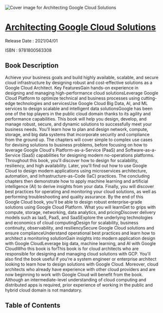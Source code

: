 ![Cover image for Architecting Google Cloud Solutions](https://imgdetail.ebookreading.net/cover/cover/202109/EB9781800563308.jpg)

[Architecting Google Cloud Solutions](https://ebookreading.net/view/book/Architecting+Google+Cloud+Solutions-EB9781800563308_1.html "Architecting Google Cloud Solutions")
====================================================================================================================

Release Date : 2021/04/01

ISBN : 9781800563308

Book Description
-----------------

Achieve your business goals and build highly available, scalable, and secure cloud infrastructure by designing robust and cost-effective solutions as a Google Cloud Architect.
Key FeaturesGain hands-on experience in designing and managing high-performance cloud solutionsLeverage Google Cloud Platform to optimize technical and business processes using cutting-edge technologies and servicesUse Google Cloud Big Data, AI, and ML services to design scalable and intelligent data solutionsGoogle has been one of the top players in the public cloud domain thanks to its agility and performance capabilities. This book will help you design, develop, and manage robust, secure, and dynamic solutions to successfully meet your business needs.
You'll learn how to plan and design network, compute, storage, and big data systems that incorporate security and compliance from the ground up. The chapters will cover simple to complex use cases for devising solutions to business problems, before focusing on how to leverage Google Cloud's Platform-as-a-Service (PaaS) and Software-as-a-Service (SaaS) capabilities for designing modern no-operations platforms. Throughout this book, you'll discover how to design for scalability, resiliency, and high availability. Later, you'll find out how to use Google Cloud to design modern applications using microservices architecture, automation, and Infrastructure-as-Code (IaC) practices. The concluding chapters then demonstrate how to apply machine learning and artificial intelligence (AI) to derive insights from your data. Finally, you will discover best practices for operating and monitoring your cloud solutions, as well as performing troubleshooting and quality assurance.
By the end of this Google Cloud book, you'll be able to design robust enterprise-grade solutions using Google Cloud Platform.
What you will learnGet to grips with compute, storage, networking, data analytics, and pricingDiscover delivery models such as IaaS, PaaS, and SaaSExplore the underlying technologies and economics of cloud computingDesign for scalability, business continuity, observability, and resiliencySecure Google Cloud solutions and ensure complianceUnderstand operational best practices and learn how to architect a monitoring solutionGain insights into modern application design with Google CloudLeverage big data, machine learning, and AI with Google CloudWho this book is forThis book is for cloud architects who are responsible for designing and managing cloud solutions with GCP. You'll also find the book useful if you're a system engineer or enterprise architect looking to learn how to design solutions with Google Cloud. Moreover, cloud architects who already have experience with other cloud providers and are now beginning to work with Google Cloud will benefit from the book. Although an intermediate-level understanding of cloud computing and distributed apps is required, prior experience of working in the public and hybrid cloud domain is not mandatory.


Table of Contents
-----------------

